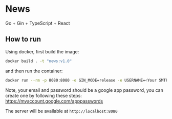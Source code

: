# News

Go + Gin + TypeScript + React

## How to run
Using docker, first build the image:

```bash
docker build . -t "news:v1.0"
```

and then run the container:

```bash
docker run --rm -p 8080:8080 -e GIN_MODE=release -e USERNAME=<Your SMTP email> -e PASSWORD=<Your SMTP password> news:v1.0 
```

Note, your email and password should be a google app password, you can create one by following these steps: https://myaccount.google.com/apppasswords

The server will be available at `http://localhost:8080`

